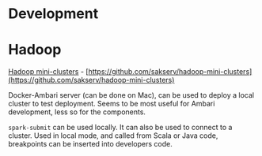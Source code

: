 # Development


# Hadoop


[Hadoop mini-clusters](http://www.lopakalogic.com/articles/hadoop-articles/hadoop-testing-with-minicluster/) - [https://github.com/sakserv/hadoop-mini-clusters](https://github.com/sakserv/hadoop-mini-clusters)


Docker-Ambari server (can be done on Mac), can be used to deploy a local cluster to test deployment.  Seems to be most useful for Ambari development, less so for the components.


`spark-submit` can be used locally.  It can also be used to connect to a cluster.  Used in local mode, and called from Scala or Java code, breakpoints can be inserted into developers code.

